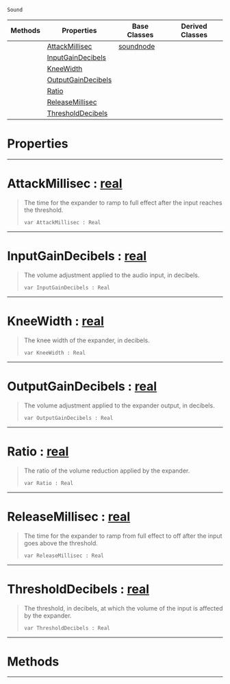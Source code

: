  `Sound`

|Methods|Properties|Base Classes|Derived Classes|
|---|---|---|---|
| |[ AttackMillisec](https://github.com/ArendDanielek/ZeroDocsTest/blob/master/code_reference/class_reference/expandernode.markdown#attackmillisec-zero-engi)|[soundnode](https://github.com/ArendDanielek/ZeroDocsTest/blob/master/code_reference/class_reference/soundnode.markdown)| |
| |[ InputGainDecibels](https://github.com/ArendDanielek/ZeroDocsTest/blob/master/code_reference/class_reference/expandernode.markdown#inputgaindecibels-zero-e)| | |
| |[ KneeWidth](https://github.com/ArendDanielek/ZeroDocsTest/blob/master/code_reference/class_reference/expandernode.markdown#kneewidth-zero-engine-do)| | |
| |[ OutputGainDecibels](https://github.com/ArendDanielek/ZeroDocsTest/blob/master/code_reference/class_reference/expandernode.markdown#outputgaindecibels-zero)| | |
| |[ Ratio](https://github.com/ArendDanielek/ZeroDocsTest/blob/master/code_reference/class_reference/expandernode.markdown#ratio-zero-engine-docume)| | |
| |[ ReleaseMillisec](https://github.com/ArendDanielek/ZeroDocsTest/blob/master/code_reference/class_reference/expandernode.markdown#releasemillisec-zero-eng)| | |
| |[ ThresholdDecibels](https://github.com/ArendDanielek/ZeroDocsTest/blob/master/code_reference/class_reference/expandernode.markdown#thresholddecibels-zero-e)| | |


 #  Properties


---  
 #  AttackMillisec : [real](https://github.com/ArendDanielek/ZeroDocsTest/blob/master/code_reference/zilch_base_types/real.markdown)

> The time for the expander to ramp to full effect after the input reaches the threshold.
> ``` lang=cpp, name=Zilch
> var AttackMillisec : Real


---  
 #  InputGainDecibels : [real](https://github.com/ArendDanielek/ZeroDocsTest/blob/master/code_reference/zilch_base_types/real.markdown)

> The volume adjustment applied to the audio input, in decibels.
> ``` lang=cpp, name=Zilch
> var InputGainDecibels : Real


---  
 #  KneeWidth : [real](https://github.com/ArendDanielek/ZeroDocsTest/blob/master/code_reference/zilch_base_types/real.markdown)

> The knee width of the expander, in decibels.
> ``` lang=cpp, name=Zilch
> var KneeWidth : Real


---  
 #  OutputGainDecibels : [real](https://github.com/ArendDanielek/ZeroDocsTest/blob/master/code_reference/zilch_base_types/real.markdown)

> The volume adjustment applied to the expander output, in decibels.
> ``` lang=cpp, name=Zilch
> var OutputGainDecibels : Real


---  
 #  Ratio : [real](https://github.com/ArendDanielek/ZeroDocsTest/blob/master/code_reference/zilch_base_types/real.markdown)

> The ratio of the volume reduction applied by the expander.
> ``` lang=cpp, name=Zilch
> var Ratio : Real


---  
 #  ReleaseMillisec : [real](https://github.com/ArendDanielek/ZeroDocsTest/blob/master/code_reference/zilch_base_types/real.markdown)

> The time for the expander to ramp from full effect to off after the input goes above the threshold.
> ``` lang=cpp, name=Zilch
> var ReleaseMillisec : Real


---  
 #  ThresholdDecibels : [real](https://github.com/ArendDanielek/ZeroDocsTest/blob/master/code_reference/zilch_base_types/real.markdown)

> The threshold, in decibels, at which the volume of the input is affected by the expander.
> ``` lang=cpp, name=Zilch
> var ThresholdDecibels : Real


---  
 #  Methods


---  
 
  
  
  
  
  
  
  

 